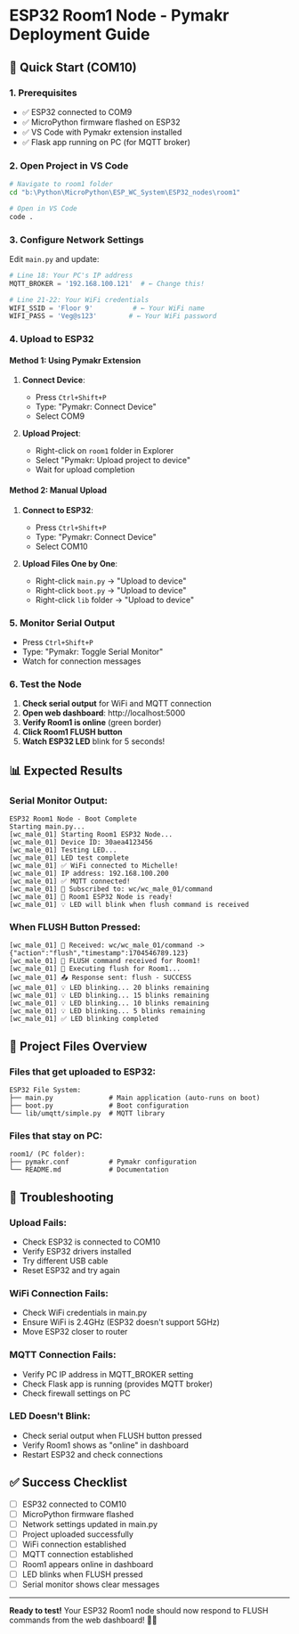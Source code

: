 # ESP32 Room1 Node - Pymakr Deployment Guide

## 🎯 Quick Start (COM10)

### 1. Prerequisites
- ✅ ESP32 connected to COM9
- ✅ MicroPython firmware flashed on ESP32
- ✅ VS Code with Pymakr extension installed
- ✅ Flask app running on PC (for MQTT broker)

### 2. Open Project in VS Code
```bash
# Navigate to room1 folder
cd "b:\Python\MicroPython\ESP_WC_System\ESP32_nodes\room1"

# Open in VS Code
code .
```

### 3. Configure Network Settings
Edit `main.py` and update:
```python
# Line 18: Your PC's IP address
MQTT_BROKER = '192.168.100.121'  # ← Change this!

# Line 21-22: Your WiFi credentials  
WIFI_SSID = 'Floor 9'          # ← Your WiFi name
WIFI_PASS = 'Veg@s123'        # ← Your WiFi password
```

### 4. Upload to ESP32

#### Method 1: Using Pymakr Extension
1. **Connect Device**:
   - Press `Ctrl+Shift+P`
   - Type: "Pymakr: Connect Device"
   - Select COM9

2. **Upload Project**:
   - Right-click on `room1` folder in Explorer
   - Select "Pymakr: Upload project to device"
   - Wait for upload completion

#### Method 2: Manual Upload
1. **Connect to ESP32**:
   - Press `Ctrl+Shift+P`
   - Type: "Pymakr: Connect Device"
   - Select COM10

2. **Upload Files One by One**:
   - Right-click `main.py` → "Upload to device"
   - Right-click `boot.py` → "Upload to device"  
   - Right-click `lib` folder → "Upload to device"

### 5. Monitor Serial Output
- Press `Ctrl+Shift+P`
- Type: "Pymakr: Toggle Serial Monitor"
- Watch for connection messages

### 6. Test the Node
1. **Check serial output** for WiFi and MQTT connection
2. **Open web dashboard**: http://localhost:5000
3. **Verify Room1 is online** (green border)
4. **Click Room1 FLUSH button**
5. **Watch ESP32 LED** blink for 5 seconds!

## 📊 Expected Results

### Serial Monitor Output:
```
ESP32 Room1 Node - Boot Complete
Starting main.py...
[wc_male_01] Starting Room1 ESP32 Node...
[wc_male_01] Device ID: 30aea4123456
[wc_male_01] Testing LED...
[wc_male_01] LED test complete
[wc_male_01] ✅ WiFi connected to Michelle!
[wc_male_01] IP address: 192.168.100.200
[wc_male_01] ✅ MQTT connected!
[wc_male_01] 📡 Subscribed to: wc/wc_male_01/command
[wc_male_01] 🎉 Room1 ESP32 Node is ready!
[wc_male_01] 💡 LED will blink when flush command is received
```

### When FLUSH Button Pressed:
```
[wc_male_01] 📨 Received: wc/wc_male_01/command -> {"action":"flush","timestamp":1704546789.123}
[wc_male_01] 🚽 FLUSH command received for Room1!
[wc_male_01] 🔄 Executing flush for Room1...
[wc_male_01] 📤 Response sent: flush - SUCCESS
[wc_male_01] 💡 LED blinking... 20 blinks remaining
[wc_male_01] 💡 LED blinking... 15 blinks remaining
[wc_male_01] 💡 LED blinking... 10 blinks remaining
[wc_male_01] 💡 LED blinking... 5 blinks remaining
[wc_male_01] ✅ LED blinking completed
```

## 🔧 Project Files Overview

### Files that get uploaded to ESP32:
```
ESP32 File System:
├── main.py              # Main application (auto-runs on boot)
├── boot.py              # Boot configuration  
└── lib/umqtt/simple.py  # MQTT library
```

### Files that stay on PC:
```
room1/ (PC folder):
├── pymakr.conf          # Pymakr configuration
└── README.md            # Documentation
```

## 🐛 Troubleshooting

### Upload Fails:
- Check ESP32 is connected to COM10
- Verify ESP32 drivers installed
- Try different USB cable
- Reset ESP32 and try again

### WiFi Connection Fails:
- Check WiFi credentials in main.py
- Ensure WiFi is 2.4GHz (ESP32 doesn't support 5GHz)
- Move ESP32 closer to router

### MQTT Connection Fails:
- Verify PC IP address in MQTT_BROKER setting
- Check Flask app is running (provides MQTT broker)
- Check firewall settings on PC

### LED Doesn't Blink:
- Check serial output when FLUSH button pressed
- Verify Room1 shows as "online" in dashboard
- Restart ESP32 and check connections

## ✅ Success Checklist

- [ ] ESP32 connected to COM10
- [ ] MicroPython firmware flashed
- [ ] Network settings updated in main.py
- [ ] Project uploaded successfully
- [ ] WiFi connection established
- [ ] MQTT connection established  
- [ ] Room1 appears online in dashboard
- [ ] LED blinks when FLUSH pressed
- [ ] Serial monitor shows clear messages

---

**Ready to test!** Your ESP32 Room1 node should now respond to FLUSH commands from the web dashboard! 🚽💡
